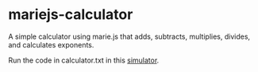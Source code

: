# mariejs-calculator
A simple calculator using marie.js that adds, subtracts, multiplies, divides, and calculates exponents.

Run the code in calculator.txt in this [simulator](https://marie.js.org/).
